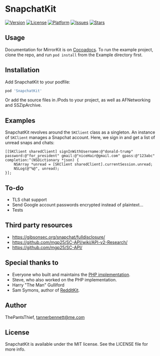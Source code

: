 # SnapchatKit

[![Version](https://img.shields.io/cocoapods/v/SnapchatKit.svg?style=flat)](http://cocoapods.org/pods/SnapchatKit)
[![License](https://img.shields.io/cocoapods/l/SnapchatKit.svg?style=flat)](http://cocoapods.org/pods/SnapchatKit)
[![Platform](https://img.shields.io/cocoapods/p/SnapchatKit.svg?style=flat)](http://cocoapods.org/pods/SnapchatKit)
[![Issues](https://img.shields.io/github/issues-raw/ThePantsThief/SnapchatKit.svg?style=flat)](https://github.com//ThePantsThief/SnapchatKit/issues)
[![Stars](https://img.shields.io/github/stars/ThePantsThief/SnapchatKit.svg?style=flat)](https://github.com//ThePantsThief/SnapchatKit/stargazers)

## Usage

Documentation for MirrorKit is on [Cocoadocs](http://cocoadocs.org/docsets/SnapchatKit/0.1.0/index.html). To run the example project, clone the repo, and run `pod install` from the Example directory first.

## Installation

Add SnapchatKit to your podfile:

```ruby
pod 'SnapchatKit'
```

Or add the source files in /Pods to your project, as well as AFNetworking and SSZipArchive.

## Examples

SnapchatKit revolves around the `SKClient` class as a singleton. An instance of `SKClient` manages a Snapchat account. Here, we sign in and get a list of unread snaps and chats:

```objc
[[SKClient sharedClient] signInWithUsername:@"donald-trump" password:@"for_president" gmail:@"niceHair@gmail.com" gpass:@"123abc" completion:^(NSDictionary *json) {
    NSArray *unread = [SKClient sharedClient].currentSession.unread;
    NSLog(@"%@", unread);
}];
```

## To-do
- TLS chat support
- Send Google account passwords encrypted instead of plaintext...
- Tests

## Third party resources

- https://gibsonsec.org/snapchat/fulldisclosure/
- https://github.com/mgp25/SC-API/wiki/API-v2-Research/
- https://github.com/mgp25/SC-API/

## Special thanks to

- Everyone who built and maintains the [PHP implementation](https://github.com/mgp25/SC-API/).
- Steve, who also worked on the PHP implementation.
- Harry "The Man" Gulliford
- Sam Symons, author of [RedditKit](https://github.com/samsymons/RedditKit).

## Author

ThePantsThief, tannerbennett@me.com

## License

SnapchatKit is available under the MIT license. See the LICENSE file for more info.
